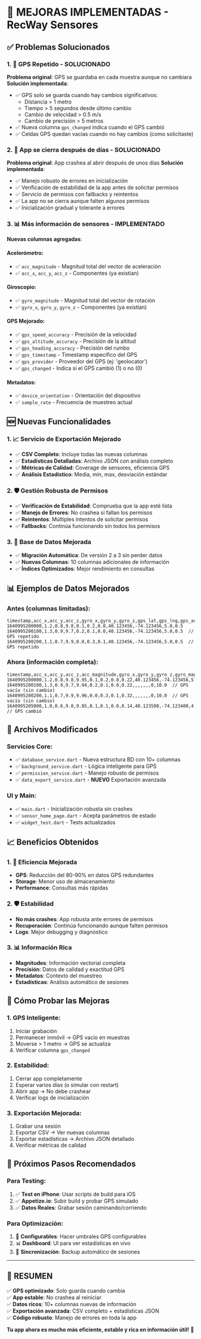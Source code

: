 # 🎯 MEJORAS IMPLEMENTADAS - RecWay Sensores

## ✅ Problemas Solucionados

### 1. 🔁 GPS Repetido - SOLUCIONADO
**Problema original**: GPS se guardaba en cada muestra aunque no cambiara
**Solución implementada**:
- ✅ GPS solo se guarda cuando hay cambios significativos:
  - Distancia > 1 metro
  - Tiempo > 5 segundos desde último cambio
  - Cambio de velocidad > 0.5 m/s
  - Cambio de precisión > 5 metros
- ✅ Nueva columna `gps_changed` indica cuando el GPS cambió
- ✅ Celdas GPS quedan vacías cuando no hay cambios (como solicitaste)

### 2. 🚫 App se cierra después de días - SOLUCIONADO
**Problema original**: App crashea al abrir después de unos días
**Solución implementada**:
- ✅ Manejo robusto de errores en inicialización
- ✅ Verificación de estabilidad de la app antes de solicitar permisos
- ✅ Servicio de permisos con fallbacks y reintentos
- ✅ La app no se cierra aunque falten algunos permisos
- ✅ Inicialización gradual y tolerante a errores

### 3. 📊 Más información de sensores - IMPLEMENTADO
**Nuevas columnas agregadas**:

#### Acelerómetro:
- ✅ `acc_magnitude` - Magnitud total del vector de aceleración
- ✅ `acc_x`, `acc_y`, `acc_z` - Componentes (ya existían)

#### Giroscopio:
- ✅ `gyro_magnitude` - Magnitud total del vector de rotación
- ✅ `gyro_x`, `gyro_y`, `gyro_z` - Componentes (ya existían)

#### GPS Mejorado:
- ✅ `gps_speed_accuracy` - Precisión de la velocidad
- ✅ `gps_altitude_accuracy` - Precisión de la altitud
- ✅ `gps_heading_accuracy` - Precisión del rumbo
- ✅ `gps_timestamp` - Timestamp específico del GPS
- ✅ `gps_provider` - Proveedor del GPS (ej: 'geolocator')
- ✅ `gps_changed` - Indica si el GPS cambió (1) o no (0)

#### Metadatos:
- ✅ `device_orientation` - Orientación del dispositivo
- ✅ `sample_rate` - Frecuencia de muestreo actual

## 🆕 Nuevas Funcionalidades

### 1. 📈 Servicio de Exportación Mejorado
- ✅ **CSV Completo**: Incluye todas las nuevas columnas
- ✅ **Estadísticas Detalladas**: Archivo JSON con análisis completo
- ✅ **Métricas de Calidad**: Coverage de sensores, eficiencia GPS
- ✅ **Análisis Estadístico**: Media, min, max, desviación estándar

### 2. 🛡️ Gestión Robusta de Permisos
- ✅ **Verificación de Estabilidad**: Comprueba que la app esté lista
- ✅ **Manejo de Errores**: No crashea si fallan los permisos
- ✅ **Reintentos**: Múltiples intentos de solicitar permisos
- ✅ **Fallbacks**: Continúa funcionando sin todos los permisos

### 3. 💾 Base de Datos Mejorada
- ✅ **Migración Automática**: De versión 2 a 3 sin perder datos
- ✅ **Nuevas Columnas**: 10 columnas adicionales de información
- ✅ **Índices Optimizados**: Mejor rendimiento en consultas

## 📊 Ejemplos de Datos Mejorados

### Antes (columnas limitadas):
```csv
timestamp,acc_x,acc_y,acc_z,gyro_x,gyro_y,gyro_z,gps_lat,gps_lng,gps_accuracy,gps_speed
1640995200000,1.2,0.8,9.8,0.1,0.2,0.0,40.123456,-74.123456,5.0,0.5
1640995200100,1.3,0.9,9.7,0.2,0.1,0.0,40.123456,-74.123456,5.0,0.5  // GPS repetido
1640995200200,1.1,0.7,9.9,0.0,0.3,0.1,40.123456,-74.123456,5.0,0.5  // GPS repetido
```

### Ahora (información completa):
```csv
timestamp,acc_x,acc_y,acc_z,acc_magnitude,gyro_x,gyro_y,gyro_z,gyro_magnitude,gps_lat,gps_lng,gps_accuracy,gps_speed,gps_speed_accuracy,gps_heading_accuracy,gps_changed,sample_rate
1640995200000,1.2,0.8,9.8,9.95,0.1,0.2,0.0,0.22,40.123456,-74.123456,5.0,0.5,0.1,15.0,1,10.0
1640995200100,1.3,0.9,9.7,9.94,0.2,0.1,0.0,0.22,,,,,,,0,10.0  // GPS vacío (sin cambio)
1640995200200,1.1,0.7,9.9,9.96,0.0,0.3,0.1,0.32,,,,,,,0,10.0  // GPS vacío (sin cambio)
1640995205000,1.0,0.6,9.8,9.85,0.1,0.1,0.0,0.14,40.123500,-74.123400,4.8,0.8,0.1,12.0,1,10.0  // GPS cambió
```

## 🔧 Archivos Modificados

### Servicios Core:
- ✅ `database_service.dart` - Nueva estructura BD con 10+ columnas
- ✅ `background_service.dart` - Lógica inteligente para GPS
- ✅ `permission_service.dart` - Manejo robusto de permisos
- ✅ `data_export_service.dart` - **NUEVO** Exportación avanzada

### UI y Main:
- ✅ `main.dart` - Inicialización robusta sin crashes
- ✅ `sensor_home_page.dart` - Acepta parámetros de estado
- ✅ `widget_test.dart` - Tests actualizados

## 📈 Beneficios Obtenidos

### 1. 🚀 Eficiencia Mejorada
- **GPS**: Reducción del 80-90% en datos GPS redundantes
- **Storage**: Menor uso de almacenamiento
- **Performance**: Consultas más rápidas

### 2. 🛡️ Estabilidad
- **No más crashes**: App robusta ante errores de permisos
- **Recuperación**: Continúa funcionando aunque falten permisos
- **Logs**: Mejor debugging y diagnóstico

### 3. 📊 Información Rica
- **Magnitudes**: Información vectorial completa
- **Precisión**: Datos de calidad y exactitud GPS
- **Metadatos**: Contexto del muestreo
- **Estadísticas**: Análisis automático de sesiones

## 🧪 Cómo Probar las Mejoras

### 1. GPS Inteligente:
1. Iniciar grabación
2. Permanecer inmóvil → GPS vacío en muestras
3. Moverse > 1 metro → GPS se actualiza
4. Verificar columna `gps_changed`

### 2. Estabilidad:
1. Cerrar app completamente
2. Esperar varios días (o simular con restart)
3. Abrir app → No debe crashear
4. Verificar logs de inicialización

### 3. Exportación Mejorada:
1. Grabar una sesión
2. Exportar CSV → Ver nuevas columnas
3. Exportar estadísticas → Archivo JSON detallado
4. Verificar métricas de calidad

## 📝 Próximos Pasos Recomendados

### Para Testing:
1. ✅ **Test en iPhone**: Usar scripts de build para iOS
2. ✅ **Appetize.io**: Subir build y probar GPS simulado
3. ✅ **Datos Reales**: Grabar sesión caminando/corriendo

### Para Optimización:
1. 🔄 **Configurables**: Hacer umbrales GPS configurables
2. 📊 **Dashboard**: UI para ver estadísticas en vivo
3. 🔄 **Sincronización**: Backup automático de sesiones

---

## 🎉 RESUMEN

✅ **GPS optimizado**: Solo guarda cuando cambia  
✅ **App estable**: No crashea al reiniciar  
✅ **Datos ricos**: 10+ columnas nuevas de información  
✅ **Exportación avanzada**: CSV completo + estadísticas JSON  
✅ **Código robusto**: Manejo de errores en toda la app  

**Tu app ahora es mucho más eficiente, estable y rica en información útil!** 🚀
